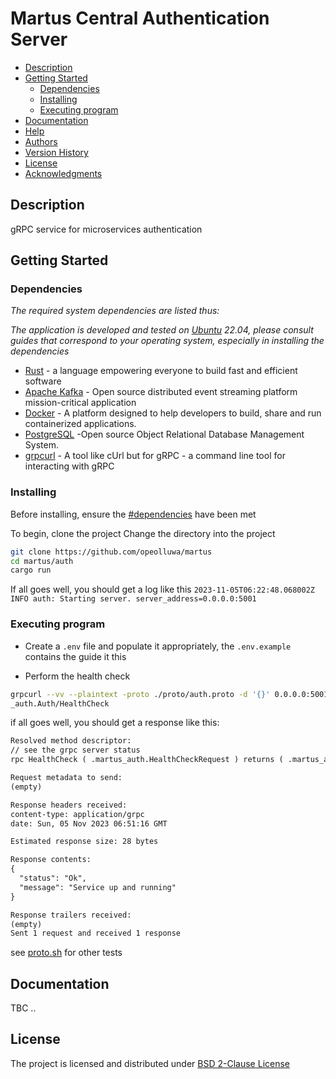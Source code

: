 # Martus Central Authentication Server

- [Description](#description)
- [Getting Started](#getting-started)
  - [Dependencies](#dependencies)
  - [Installing](#installing)
  - [Executing program](#executing-program)
- [Documentation](#documentation)
- [Help](#help)
- [Authors](#authors)
- [Version History](#version-history)
- [License](#license)
- [Acknowledgments](#acknowledgments)

## Description

gRPC service for microservices authentication

## Getting Started

### Dependencies

_The required system dependencies are listed thus:_

_The application is developed and tested on [Ubuntu](https://ubuntu.com) 22.04, please consult guides that correspond to your operating system, especially in installing the dependencies_

- [Rust](https://www.rust-lang.org) - a language empowering everyone to build fast and efficient software
- [Apache Kafka](https://kafka.apache.org) - Open source distributed event streaming platform mission-critical application
- [Docker](https://docker.com) - A platform designed to help developers to build, share and run containerized applications.
- [PostgreSQL](https://www.postgresql.org) -Open source Object Relational Database Management System.
- [grpcurl](https://github.com/fullstorydev/grpcurl) - A tool like cUrl but for gRPC - a command line tool for interacting with gRPC

### Installing

Before installing, ensure the [#dependencies](#dependencies) have been met

To begin, clone the project
Change the directory into the project

```sh
git clone https://github.com/opeolluwa/martus
cd martus/auth
cargo run
```

If all goes well, you should get a log like this
`2023-11-05T06:22:48.068002Z  INFO auth: Starting server. server_address=0.0.0.0:5001`

### Executing program

- Create a `.env` file and populate it appropriately, the `.env.example` contains the guide it this

- Perform the health check

```sh
grpcurl --vv --plaintext -proto ./proto/auth.proto -d '{}' 0.0.0.0:5001 martus
_auth.Auth/HealthCheck
```

if all goes well, you should get a response like this:

```txt
Resolved method descriptor:
// see the grpc server status
rpc HealthCheck ( .martus_auth.HealthCheckRequest ) returns ( .martus_auth.HealthCheckResponse );

Request metadata to send:
(empty)

Response headers received:
content-type: application/grpc
date: Sun, 05 Nov 2023 06:51:16 GMT

Estimated response size: 28 bytes

Response contents:
{
  "status": "Ok",
  "message": "Service up and running"
}

Response trailers received:
(empty)
Sent 1 request and received 1 response
```

see [proto.sh](./proto.sh) for other tests

## Documentation

TBC ..

## License

The project is licensed and distributed under [BSD 2-Clause License](./LICENSE)
